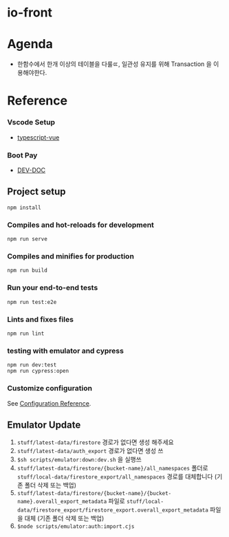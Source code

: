 # io-front


# Agenda
- 한함수에서 한개 이상의 테이블을 다룰ㄸ, 일관성 유지를 위해 Transaction 을 이용해야한다.
#  Reference
### Vscode Setup
  - [typescript-vue](https://github.com/idahogurl/vs-code-prettier-eslint/tree/master/examples/typescript-vue)
### Boot Pay
- [DEV-DOC](https://docs.bootpay.co.kr/next/)
## Project setup
```
npm install
```

### Compiles and hot-reloads for development
```
npm run serve
```

### Compiles and minifies for production
```
npm run build
```

### Run your end-to-end tests
```
npm run test:e2e
```

### Lints and fixes files
```
npm run lint
```

### testing with emulator and cypress
```
npm run dev:test
npm run cypress:open
```

### Customize configuration
See [Configuration Reference](https://cli.vuejs.org/config/).

## Emulator Update
1. `stuff/latest-data/firestore` 경로가 없다면 생성 해주세요
2. `stuff/latest-data/auth_export` 경로가 없다면 생성 쓰
3. `$sh scripts/emulator:down:dev.sh` 을 실행쓰 
4. `stuff/latest-data/firestore/{bucket-name}/all_namespaces` 폴더로 `stuff/local-data/firestore_export/all_namespaces` 경로를 대체합니다 (기존 폴더 삭제 또는 백업)
5. `stuff/latest-data/firestore/{bucket-name}/{bucket-name}.overall_export_metadata` 파일로 `stuff/local-data/firestore_export/firestore_export.overall_export_metadata` 파일을 대체 (기존 폴더 삭제 또는 백업)
6. `$node scripts/emulator:auth:import.cjs` 
